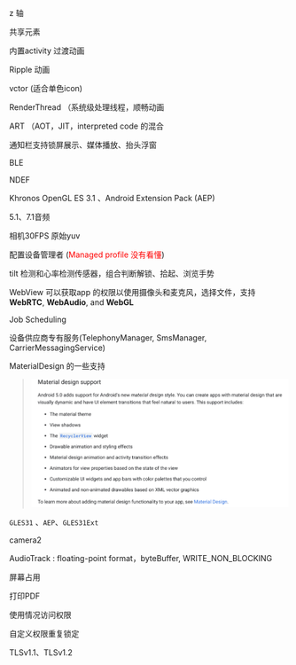 z 轴  

共享元素  

内置activity 过渡动画  

Ripple 动画  

vctor (适合单色icon)  

RenderThread （系统级处理线程，顺畅动画  

ART （AOT，JIT，interpreted code 的混合  

通知栏支持锁屏展示、媒体播放、抬头浮窗  

BLE  

NDEF  

Khronos OpenGL ES 3.1 、Android Extension Pack (AEP)   

5.1、7.1音频

相机30FPS 原始yuv  

配置设备管理者 (<font color=red>Managed profile 没有看懂</font>)   

tilt 检测和心率检测传感器，组合判断解锁、拾起、浏览手势  

WebView 可以获取app 的权限以使用摄像头和麦克风，选择文件，支持 **WebRTC**, **WebAudio**, and **WebGL**   

Job Scheduling  

设备供应商专有服务(TelephonyManager, SmsManager, CarrierMessagingService)  

MaterialDesign 的一些支持  

> ![截屏2020-06-01 下午5.03.25](%E6%88%AA%E5%B1%8F2020-06-01%20%E4%B8%8B%E5%8D%885.03.25.png)

`GLES31` 、`AEP`、`GLES31Ext`  

camera2  

AudioTrack : floating-point format，byteBuffer, WRITE_NON_BLOCKING  

屏幕占用  

打印PDF  

使用情况访问权限   

自定义权限重复锁定  

TLSv1.1、TLSv1.2  

  

